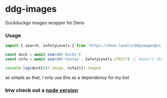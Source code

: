 # ddg-images
Duckduckgo images wrapper for Deno


### Usage

```ts
import { search, SafetyLevels } from 'https://deno.land/x/ddgimages@v1.1.1/mod.ts'

const duck = await search('ducks')
const nsfw = await search('hentai', SafetyLevels.STRICT) // doesn't throws any NSFW result

console.log(duck[0]?.image, nsfw[0]?.image)

```

as simple as that, I only use this as a dependency for my bot


### btw check out a [node version](https://www.npmjs.com/package/ddgimages-node)
